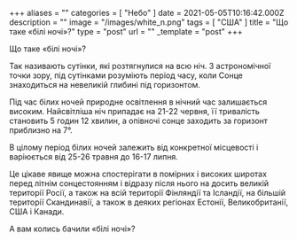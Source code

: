+++
aliases = ""
categories = [ "Небо" ]
date = 2021-05-05T10:16:42.000Z
description = ""
image = "/images/white_n.png"
tags = [ "США" ]
title = "Що таке «білі ночі»?"
type = "post"
url = ""
_template = "post"
+++

Що таке «білі ночі»?

Так називають сутінки, які розтягнулися на всю ніч. З астрономічної точки зору, під сутінками розуміють період часу, коли Сонце знаходиться на невеликій глибині під горизонтом.

Під час білих ночей природне освітлення в нічний час залишається високим. Найсвітліша ніч припадає на 21-22 червня, її тривалість становить 5 годин 12 хвилин, а опівночі сонце заходить за горизонт приблизно на 7°.

В цілому період білих ночей залежить від конкретної місцевості і варіюється від 25-26 травня до 16-17 липня.

Це цікаве явище можна спостерігати в помірних і високих широтах перед літнім сонцестоянням і відразу після нього на досить великій території Росії, а також на всій території Фінляндії та Ісландії, на більшій території Скандинавії, а також в деяких регіонах Естонії, Великобританії, США і Канади.

А вам колись бачили «білі ночі»?
